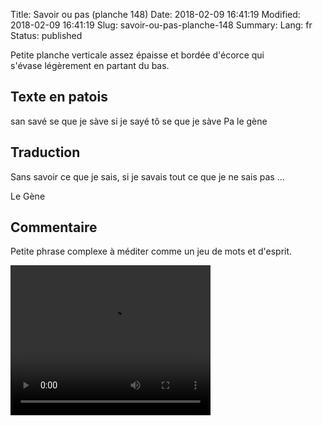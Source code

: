 Title: Savoir ou pas (planche 148)
Date: 2018-02-09 16:41:19
Modified: 2018-02-09 16:41:19
Slug: savoir-ou-pas-planche-148
Summary: 
Lang: fr
Status: published


<figure class="image-block" style="float: right;">
  <img alt="" src="{static}/images/planche_148-2.png">
  <figcaption style="max-width: 264px"></figcaption>
</figure>

Petite planche verticale assez épaisse et bordée d'écorce qui s'évase légèrement en partant du bas.

## Texte en patois
san savé se que je sàve si je sayé tô se que je sàve Pa 				le gène

## Traduction
Sans savoir ce que je sais, si je savais tout ce que je ne sais pas ...

Le Gène

## Commentaire
Petite phrase complexe à méditer comme un jeu de mots et d'esprit.

<video width="320" height="240" controls>
  <source src="{static}/videos/video_148.mp4" type="video/mp4">
</video>
